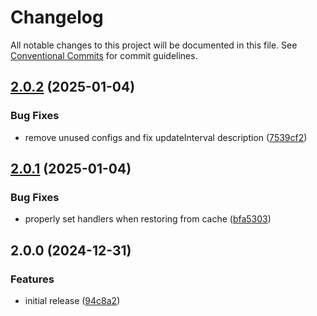 # Changelog

All notable changes to this project will be documented in this file. See
[Conventional Commits](https://conventionalcommits.org) for commit guidelines.

## [2.0.2](https://github.com/jabrown93/homebridge-philips-hue-sync-box-v2/compare/v2.0.1...v2.0.2) (2025-01-04)

### Bug Fixes

* remove unused configs and fix updateInterval description ([7539cf2](https://github.com/jabrown93/homebridge-philips-hue-sync-box-v2/commit/7539cf2ddedabf966057791106d126d2ccb814a9))

## [2.0.1](https://github.com/jabrown93/homebridge-philips-hue-sync-box-v2/compare/v2.0.0...v2.0.1) (2025-01-04)

### Bug Fixes

* properly set handlers when restoring from cache ([bfa5303](https://github.com/jabrown93/homebridge-philips-hue-sync-box-v2/commit/bfa5303955cff2c7939978050f67eb16817e92c4))

## 2.0.0 (2024-12-31)

### Features

* initial release ([94c8a2](https://github.com/jabrown93/homebridge-philips-hue-sync-box-v2/commit/94c8a2bed2d96badc0e73941f328d9b4fb1ede5c))
